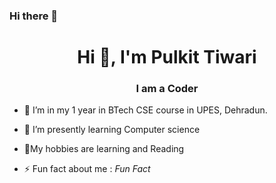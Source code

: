 ### Hi there 👋

<!--
**WHTEGOD/WHTEGOD** is a ✨ _special_ ✨ repository because its `README.md` (this file) appears on your GitHub profile.

Here are some ideas to get you started:

- 🔭 I’m currently working on ...
- 🌱 I’m currently learning in UPES Dehradun...
- 👯 I’m looking to collaborate on ...
- 🤔 I’m looking for help with ...
- 💬 Ask me about ...
- 📫 How to reach me:linkdin...
- 😄 Pronouns: ...
- ⚡ Fun fact: ...
-->
<h1 align="center">Hi 👋, I'm Pulkit Tiwari</h1>
<h3 align="center"> I am a Coder</h3>

- 🔭 I’m in my 1 year in BTech CSE course in UPES, Dehradun.
- 🌱 I’m presently learning Computer science
- 💬My hobbies are learning and Reading

- ⚡ Fun fact about me :   *Fun Fact*
